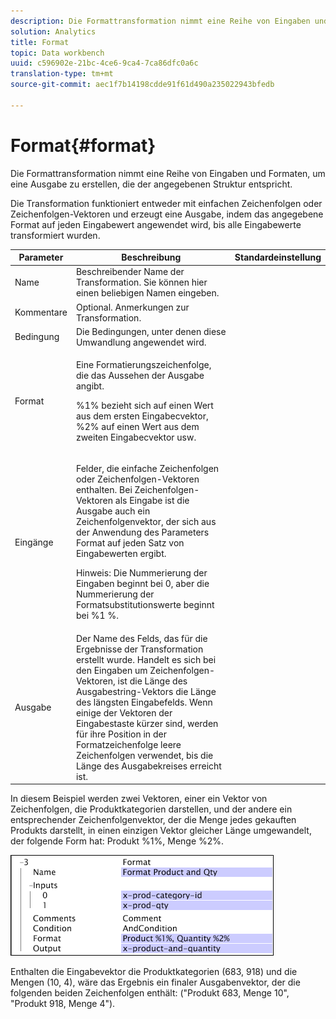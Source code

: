```yaml
---
description: Die Formattransformation nimmt eine Reihe von Eingaben und Formaten, um eine Ausgabe zu erstellen, die der angegebenen Struktur entspricht.
solution: Analytics
title: Format
topic: Data workbench
uuid: c596902e-21bc-4ce6-9ca4-7ca86dfc0a6c
translation-type: tm+mt
source-git-commit: aec1f7b14198cdde91f61d490a235022943bfedb

---
```



# Format{#format}

Die Formattransformation nimmt eine Reihe von Eingaben und Formaten, um eine Ausgabe zu erstellen, die der angegebenen Struktur entspricht.

Die Transformation funktioniert entweder mit einfachen Zeichenfolgen oder Zeichenfolgen-Vektoren und erzeugt eine Ausgabe, indem das angegebene Format auf jeden Eingabewert angewendet wird, bis alle Eingabewerte transformiert wurden.

<table id="table_3953C993167248AA9A47964A51C4AB5D"> 
 <thead> 
  <tr> 
   <th colname="col1" class="entry"> Parameter </th> 
   <th colname="col2" class="entry"> Beschreibung </th> 
   <th colname="col3" class="entry"> Standardeinstellung </th> 
  </tr> 
 </thead>
 <tbody> 
  <tr> 
   <td colname="col1"> Name </td> 
   <td colname="col2"> Beschreibender Name der Transformation. Sie können hier einen beliebigen Namen eingeben. </td> 
   <td colname="col3"></td> 
  </tr> 
  <tr> 
   <td colname="col1"> Kommentare </td> 
   <td colname="col2"> Optional. Anmerkungen zur Transformation. </td> 
   <td colname="col3"></td> 
  </tr> 
  <tr> 
   <td colname="col1"> Bedingung </td> 
   <td colname="col2"> Die Bedingungen, unter denen diese Umwandlung angewendet wird. </td> 
   <td colname="col3"></td> 
  </tr> 
  <tr> 
   <td colname="col1"> Format </td> 
   <td colname="col2"> <p>Eine Formatierungszeichenfolge, die das Aussehen der Ausgabe angibt. </p> <p> %1% bezieht sich auf einen Wert aus dem ersten Eingabecvektor, %2% auf einen Wert aus dem zweiten Eingabecvektor usw. </p> </td> 
   <td colname="col3"></td> 
  </tr> 
  <tr> 
   <td colname="col1"> Eingänge </td> 
   <td colname="col2"> <p>Felder, die einfache Zeichenfolgen oder Zeichenfolgen-Vektoren enthalten. Bei Zeichenfolgen-Vektoren als Eingabe ist die Ausgabe auch ein Zeichenfolgenvektor, der sich aus der Anwendung des Parameters <span class="wintitle"> Format</span> auf jeden Satz von Eingabewerten ergibt. </p> <p> <p>Hinweis:  Die Nummerierung der Eingaben beginnt bei 0, aber die Nummerierung der Formatsubstitutionswerte beginnt bei %1 %. </p> </p> </td> 
   <td colname="col3"></td> 
  </tr> 
  <tr> 
   <td colname="col1"> Ausgabe </td> 
   <td colname="col2"> Der Name des Felds, das für die Ergebnisse der Transformation erstellt wurde. Handelt es sich bei den Eingaben um Zeichenfolgen-Vektoren, ist die Länge des Ausgabestring-Vektors die Länge des längsten Eingabefelds. Wenn einige der Vektoren der Eingabestaste kürzer sind, werden für ihre Position in der Formatzeichenfolge leere Zeichenfolgen verwendet, bis die Länge des Ausgabekreises erreicht ist. </td> 
   <td colname="col3"></td> 
  </tr> 
 </tbody> 
</table>

In diesem Beispiel werden zwei Vektoren, einer ein Vektor von Zeichenfolgen, die Produktkategorien darstellen, und der andere ein entsprechender Zeichenfolgenvektor, der die Menge jedes gekauften Produkts darstellt, in einen einzigen Vektor gleicher Länge umgewandelt, der folgende Form hat: Produkt %1%, Menge %2%.

![](assets/cfg_TransformationType_Format.png)

Enthalten die Eingabevektor die Produktkategorien (683, 918) und die Mengen (10, 4), wäre das Ergebnis ein finaler Ausgabenvektor, der die folgenden beiden Zeichenfolgen enthält: (&quot;Produkt 683, Menge 10&quot;, &quot;Produkt 918, Menge 4&quot;).
